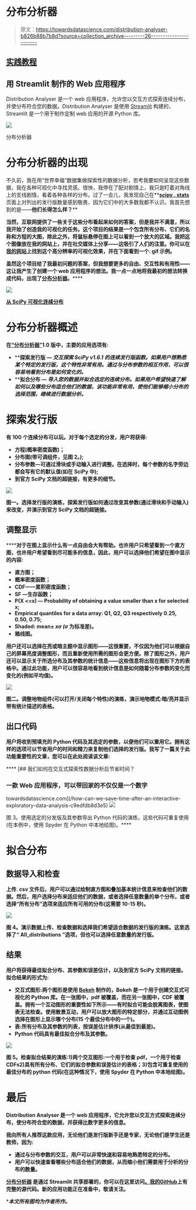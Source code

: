 # 分布分析器

> 原文：<https://towardsdatascience.com/distribution-analyser-b826b88b7b8d?source=collection_archive---------26----------------------->

## [实践教程](https://towardsdatascience.com/tagged/hands-on-tutorials)

## 用 Streamlit 制作的 Web 应用程序

Distribution Analyser 是一个 web 应用程序，允许您以交互方式探索连续分布，并使分布符合您的数据。Distribution Analyser 是使用 [Streamlit](https://streamlit.io/) 构建的，Streamlit 是一个用于制作定制 web 应用的开源 Python 库。

![](img/5b45aa41e25cd1dd0766827db8ed734b.png)

分布分析器

# 分布分析器的出现

不久前，我在用“世界幸福”数据集做探索性的数据分析，思考我要如何呈现这些数据，我在各种可视化中寻找灵感。很快，我停在了配对剧情上，我只是盯着对角线上的支线剧情，看着各种各样的分布。过了一会儿，我发现自己在**[**scipy . stats**](https://docs.scipy.org/doc/scipy/reference/stats.html#module-scipy.stats)页面上对列出的发行版数量感到敬畏，因为它们中的大多数我都不认识。我首先想到的是——**他们长得怎么样？****

**当然，互联网提供了一些关于这些分布看起来如何的答案，但是我并不满意，所以我开始了创造我的可视化的任务。这个项目的结果是一个包含所有分布、它们的名称和方程的大图，除此之外，将鼠标悬停在图上可以看到一个放大的区域。我把这个图像放在我的网站上，并在社交媒体上分享——这吸引了人们的注意。你可以在[我的网站](https://rdzudzar.github.io/scipy_distributions.html)上找到这个高分辨率的可视化效果，并在下面看到一个. gif 示例。**

**虽然这个项目给了我最初问题的答案，但我想要更多的自由、交互性和有用性——这让我产生了创建一个 web 应用程序的想法。我一点一点地将我最初的想法转换成代码，出现了**[**分布分析器**](https://share.streamlit.io/rdzudzar/distributionanalyser/main/main.py)**。******

******![](img/c5217a3ca3aeedfeb8e36accbbcc5c10.png)******

******[从 SciPy 可视化连续分布](https://rdzudzar.github.io/scipy_distributions.html)******

# ******分布分析器概述******

******在[“分布分析器”](https://share.streamlit.io/rdzudzar/distributionanalyser/main/main.py)1.0 版中，主要的应用选项有:******

*   ********探索发行版** — *交互探索 SciPy v1.6.1 的连续发行版函数。*如果用户想熟悉某个特定的发行版，这个特性非常有用。通过与分布参数的相互作用，可以很容易地看到分布是如何变化的。******
*   ******拟合分布** — *导入您的数据并拟合选定的连续分布。*如果用户希望快速了解如何以及哪些分布适合他们的数据，该功能非常有用，使他们能够缩小分布的选择范围，继续进行数据分析。****

# ****探索发行版****

****有 **100 个连续分布**可以玩。对于每个选定的分发，用户将获得:****

*   ****方程(概率密度函数)；****
*   ****分布图(带可调组件，见图 2。);****
*   ****分布参数—可通过滑块或手动输入进行调整。在选择时，每个参数的名字旁边都会写有它的默认值(如在 SciPy 中);****
*   ****到官方 SciPy 文档的超链接，有更多的细节。****

****![](img/dc027a908f18f7c01e4d0fcf33a60e4e.png)****

****图一。选择发行版的演练，探索发行版如何通过改变其参数(通过滑块和手动输入)来改变，并演示到官方 SciPy 文档的超链接。****

## ****调整显示****

******对于在图上显示什么有一点自由会大有帮助。**也许用户只希望看到一个直方图，也许用户希望看到尽可能多的信息，因此，用户可以选择他们希望在图中显示的内容:****

*   ****直方图；****
*   ****概率密度函数；****
*   ****CDF——累积密度函数；****
*   ****SF —生存函数；****
*   ****P(X <=x) — Probability of obtaining a value smaller than x for selected x;****
*   ****Empirical quantiles for a data array: Q1, Q2, Q3 respectively 0.25, 0.50, 0.75;****
*   ****Shaded: mean± *xσ (σ* 为标准差)。****
*   ****箱线图。****

****用户还可以选择在**亮或暗**主题中显示图形——这很重要，不仅因为他们可以根据自己的屏幕亮度调整图形，而且重新使用所需的图形会更方便。除了图形之外，用户还可以**显示关于所选分布及其参数的统计信息**——这些信息将出现在图形下方的表格中。通过此功能，用户可以很容易地看到统计信息是如何随着分布参数的变化而变化的(例如平均值)。****

****![](img/ce25c227b498883ec96ea82b63df484f.png)****

****图二。调整地物组件(可以打开/关闭每个特性)的演练，演示地物模式:暗/亮并显示带有统计描述的表格。****

## ****出口代码****

****用户将收到预填充的 Python 代码及其选定的参数，以便他们可以重用它。拥有这样的选项可以节省用户的时间和精力来复制他们选择的发行版。我写了一篇关于此功能重要性的文章，您可以在此处阅读该文章:****

****[](/how-can-we-save-time-after-an-interactive-exploratory-data-analysis-c9edfdb8d3e5) [## 我们如何在交互式探索性数据分析后节省时间？

### 一款 Web 应用程序，可以带回家的不仅仅是一个数字

towardsdatascience.com](/how-can-we-save-time-after-an-interactive-exploratory-data-analysis-c9edfdb8d3e5) ![](img/86ab081deeaa11b36e484b6017e50762.png)

图 3。使用选定的分发版及其参数导出 Python 代码的演练，这些代码可重复使用(在本例中，使用 Spyder 在 Python 中本地绘图)。**** 

# ****拟合分布****

## ******数据导入和检查******

****上传. csv 文件后，用户可以通过绘制直方图和叠加基本统计信息来检查他们的数据。然后，用户**选择分布**来适应他们的数据，或者选择任意数量的单个分布，或者选择“**所有分布**”选项来适应所有可用的分布(这需要 10-15 秒)。****

****![](img/2492fc7ca3d311bb2137865fd26dbacf.png)****

****图 4。演示数据上传、检查数据和选择我们希望适合数据的发行版的演练。这里选择了“ **All_distributions** ”选项，但也可以选择任意数量的发行版。****

## ******结果******

****用户将获得最佳拟合分布、其参数和误差估计，以及到官方 SciPy 文档的链接。拟合结果的形式为:****

*   ******交互式图形:**两个图形是使用 [Bokeh](https://docs.bokeh.org/en/latest/) 制作的，Bokeh 是一个用于创建交互式可视化的 Python 库。在一张图中，pdf 被覆盖，而在另一张图中，CDF 被覆盖。拥有一个互动图形的重要性如下所示——有时拟合可能会脱离图表，使图表无法检查。使用散景互动，用户可以放大图形的特定部分，并通过**互动图例选择在图形上显示哪个分布(15 个最佳分布中的一个)。******
*   ******表**:所有分布及其参数的列表，按误差估计排序(从最佳到最差)。****
*   ******Python 代码**具有最佳拟合分布及其参数。****

****![](img/de5c6568c05a7fe3bdb2a5e5030229a4.png)****

****图 5。检查拟合结果的演练:1)两个交互图形:一个用于检查 pdf，一个用于检查 CDFs2)具有所有分布、它们的拟合参数和误差估计的表格；3)包含可重复使用的最佳分布的 python 代码(在这种情况下，使用 Spyder 在 Python 中本地绘图)。****

# ****最后****

****Distribution Analyser 是一个 web 应用程序，它允许您以交互方式探索连续分布，使分布符合您的数据，并获得比数字更多的信息。****

******我向所有人推荐这款应用**，无论他们是发行版新手还是专家，无论他们是学生还是教师，因为:****

*   ****通过与分布参数的交互，用户可以非常快速和容易地熟悉特定的分布。****
*   ****用户可以快速查看哪些分布适合他们的数据，从而缩小他们需要用于分析的分布的数量。****

****[**分布分析器**](https://share.streamlit.io/rdzudzar/distributionanalyser/main/main.py) 是通过 Streamlit 共享部署的，你可以在这里访问[。我的](https://share.streamlit.io/rdzudzar/distributionanalyser/main/main.py)**[**GitHub**](https://github.com/rdzudzar/DistributionAnalyser)上有完整的源代码。新的应用功能正在准备中，敬请关注。******

******本文所有图均为作者所作。*****